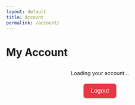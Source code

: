 ```yaml
---
layout: default
title: Account
permalink: /account/
---
```


# My Account

<div id="account-info" style="text-align:center; margin-top:30px;">
  <p>Loading your account...</p>
</div>

<div style="text-align:center; margin-top:20px;">
  <button id="logout-btn" style="
      background: #e63946;
      color: white;
      border: none;
      padding: 10px 20px;
      font-size: 16px;
      border-radius: 6px;
      cursor: pointer;
      box-shadow: 0 2px 4px rgba(0,0,0,0.2);
  ">
    Logout
  </button>
</div>

<script src="https://cdn.jsdelivr.net/npm/@supabase/supabase-js"></script>
<script>
const SUPABASE_URL = "https://lkhrfezubnpdzyduoglu.supabase.co";
const SUPABASE_ANON_KEY = "eyJhbGciOiJIUzI1NiIsInR5cCI6IkpXVCJ9.eyJpc3MiOiJzdXBhYmFzZSIsInJlZiI6ImxraHJmZXp1Ym5wZHp5ZHVvZ2x1Iiwicm9sZSI6ImFub24iLCJpYXQiOjE3NTU3NzQ3NTYsImV4cCI6MjA3MTM1MDc1Nn0.CmXHYzLAP370bjXa9mjSa-O7uH4sx3ADl7djAvQSWOY";

const supabase = window.supabase.createClient(SUPABASE_URL, SUPABASE_ANON_KEY);

// 🔹 Function to load account info
async function loadAccount() {
  const { data: { session } } = await supabase.auth.getSession();
  const container = document.getElementById("account-info");

  if (!session) {
    container.innerHTML = "<p>You are not logged in. <a href='/login/'>Login here</a></p>";
    document.getElementById("logout-btn").style.display = "none";
    return;
  }

  const user = session.user;

  const name = user.user_metadata.full_name || "No name";
  const email = user.email;
  const avatar = user.user_metadata.avatar_url || "https://via.placeholder.com/100";

  container.innerHTML = `
    <img src="${avatar}" alt="Profile Picture" width="100" height="100" style="border-radius:50%; margin-bottom:10px;">
    <h2>${name}</h2>
    <p>${email}</p>
  `;
}

// 🔹 Load account info on page load
loadAccount();

// 🔹 Logout handler
document.getElementById("logout-btn").addEventListener("click", async () => {
  await supabase.auth.signOut();
  window.location.href = "/"; // back to home
});
</script>
